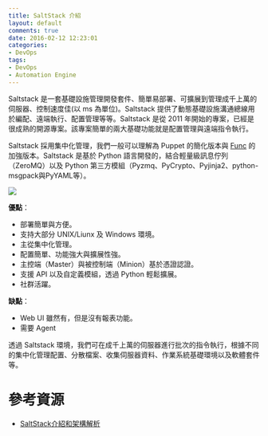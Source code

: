 ```yaml
---
title: SaltStack 介紹
layout: default
comments: true
date: 2016-02-12 12:23:01
categories:
- DevOps
tags:
- DevOps
- Automation Engine
---
```

Saltstack 是一套基礎設施管理開發套件、簡單易部署、可擴展到管理成千上萬的伺服器、控制速度佳(以 ms 為單位)。Saltstack 提供了動態基礎設施溝通總線用於編配、遠端執行、配置管理等等。Saltstack 是從 2011 年開始的專案，已經是很成熟的開源專案。該專案簡單的兩大基礎功能就是配置管理與遠端指令執行。

Saltstack 採用集中化管理，我們一般可以理解為 Puppet 的簡化版本與 [Func](https://fedorahosted.org/func/)
的加強版本。Saltstack 是基於 Python 語言開發的，結合輕量級訊息佇列（ZeroMQ）以及 Python 第三方模組（Pyzmq、PyCrypto、Pyjinja2、python-msgpack與PyYAML等）。

![](/images/devops/saltstack-arch.png)

<!--more-->

**優點**：
* 部署簡單與方便。
* 支持大部分 UNIX/Liunx 及 Windows 環境。
* 主從集中化管理。
* 配置簡單、功能強大與擴展性強。
* 主控端（Master）與被控制端（Minion）基於憑證認證。
* 支援 API 以及自定義模組，透過 Python 輕鬆擴展。
* 社群活躍。

**缺點**：
* Web UI 雖然有，但是沒有報表功能。
* 需要 Agent

透過 Saltstack 環境，我們可在成千上萬的伺服器進行批次的指令執行，根據不同的集中化管理配置、分散檔案、收集伺服器資料、作業系統基礎環境以及軟體套件等。

# 參考資源
* [SaltStack介紹和架構解析](http://openskill.cn/article/183?utm_source=tuicool&utm_medium=referral)
